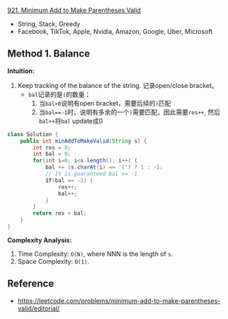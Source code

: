 [921. Minimum Add to Make Parentheses Valid](https://leetcode.com/problems/minimum-add-to-make-parentheses-valid/description/)

* String, Stack, Greedy
* Facebook, TikTok, Apple, Nvidia, Amazon, Google, Uber, Microsoft


## Method 1. Balance
**Intuition:**
1. Keep tracking of the balance of the string. 记录open/close bracket。
    * `bal`记录的是`(`的数量：
        1. 当`bal>0`说明有open bracket，需要后续的`)`匹配
        2. 当`bal==-1`时，说明有多余的一个`)`需要匹配，因此需要`res++`, 然后`bal++`将`bal` update成0

```Java
class Solution {
    public int minAddToMakeValid(String s) {
        int res = 0;
        int bal = 0;
        for(int i=0; i<s.length(); i++) {
            bal += (s.charAt(i) == '(') ? 1 : -1;
            // It is guaranteed bal >= -1
            if(bal == -1) {
                res++;
                bal++;
            }
        }
        return res + bal;
    }
}
```
**Complexity Analysis:**
1. Time Complexity: `O(N)`, where NNN is the length of `s`.
2. Space Complexity: `O(1)`.


## Reference
* https://leetcode.com/problems/minimum-add-to-make-parentheses-valid/editorial/